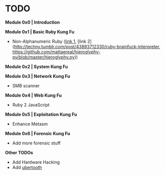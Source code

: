 # TODO

**Module 0x0 | Introduction**

**Module 0x1 | Basic Ruby Kung Fu**
* Non-Alphanumeric Ruby ([link 1](https://threeifbywhiskey.github.io/2014/03/05/non-alphanumeric-ruby-for-fun-and-not-much-else/), [link 2](http://techny.tumblr.com/post/43893712330/ruby-brainfuck-interpreter, https://github.com/mattaereal/hieroglyphy-py/blob/master/hieroglyphy.py))

**Module 0x2 | System Kung Fu**

**Module 0x3 | Network Kung Fu**

* SMB scanner

**Module 0x4 | Web Kung Fu**

* Ruby 2 JavaScript

**Module 0x5 | Exploitation Kung Fu**

* Enhance Metasm

**Module 0x6 | Forensic Kung Fu**

* Add more forensic stuff

**Other TODOs**

* Add Hardware Hacking
* Add [ubertooth](http://www.evilsocket.net/2015/02/12/rubertooth-a-complete-ruby-porting-of-the-ubertooth-libraries-and-utilities/)


